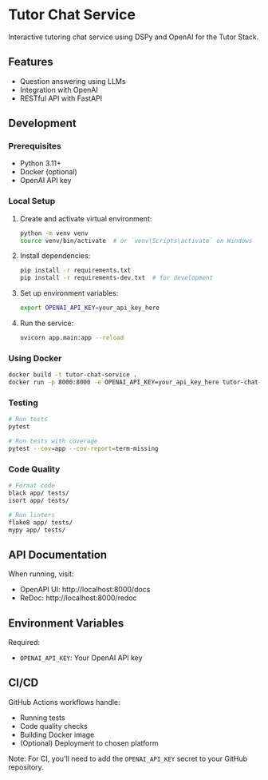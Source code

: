 # Tutor Chat Service

Interactive tutoring chat service using DSPy and OpenAI for the Tutor Stack.

## Features

- Question answering using LLMs
- Integration with OpenAI
- RESTful API with FastAPI

## Development

### Prerequisites

- Python 3.11+
- Docker (optional)
- OpenAI API key

### Local Setup

1. Create and activate virtual environment:
   ```bash
   python -m venv venv
   source venv/bin/activate  # or `venv\Scripts\activate` on Windows
   ```

2. Install dependencies:
   ```bash
   pip install -r requirements.txt
   pip install -r requirements-dev.txt  # for development
   ```

3. Set up environment variables:
   ```bash
   export OPENAI_API_KEY=your_api_key_here
   ```

4. Run the service:
   ```bash
   uvicorn app.main:app --reload
   ```

### Using Docker

```bash
docker build -t tutor-chat-service .
docker run -p 8000:8000 -e OPENAI_API_KEY=your_api_key_here tutor-chat-service
```

### Testing

```bash
# Run tests
pytest

# Run tests with coverage
pytest --cov=app --cov-report=term-missing
```

### Code Quality

```bash
# Format code
black app/ tests/
isort app/ tests/

# Run linters
flake8 app/ tests/
mypy app/ tests/
```

## API Documentation

When running, visit:
- OpenAPI UI: http://localhost:8000/docs
- ReDoc: http://localhost:8000/redoc

## Environment Variables

Required:
- `OPENAI_API_KEY`: Your OpenAI API key

## CI/CD

GitHub Actions workflows handle:
- Running tests
- Code quality checks
- Building Docker image
- (Optional) Deployment to chosen platform

Note: For CI, you'll need to add the `OPENAI_API_KEY` secret to your GitHub repository. 
